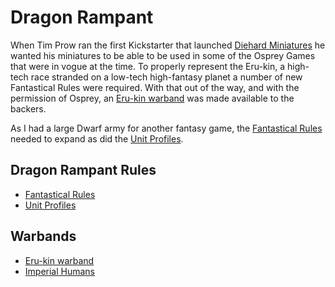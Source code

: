 # Dragon Rampant
When Tim Prow ran the first Kickstarter that launched [Diehard Miniatures](https://diehardminiatures.com/) he wanted his miniatures to be able to be used in some of the Osprey Games that were in vogue at the time.  To properly represent the Eru-kin, a high-tech race stranded on a low-tech high-fantasy planet a number of new Fantastical Rules were required.  With that out of the way, and with the permission of Osprey, an [Eru-kin warband](Erukin%20Warband.mkd) was made available to the backers.  

As I had a large Dwarf army for another fantasy game, the [Fantastical Rules](Fantastical%20Rules.mkd) needed to expand as did the [Unit Profiles](New%20Unit%20Profiles.mkd).

## Dragon Rampant Rules
* [Fantastical Rules](Fantastical%20Rules.mkd)
* [Unit Profiles](New%20Unit%20Profiles.mkd)

## Warbands
* [Eru-kin warband](Erukin%20Warband.mkd)
* [Imperial Humans](Imperial%20Human%20Warband.mkd)
